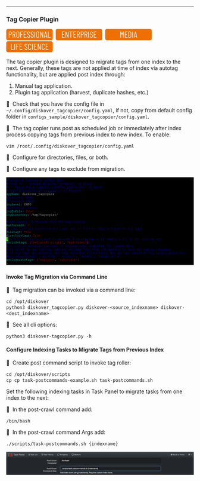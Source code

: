 ___
### Tag Copier Plugin

<img src="images/button_edition_professional.png" width="125">&nbsp;&nbsp;<img src="images/button_edition_enterprise.png" width="125">&nbsp;&nbsp;<img src="images/button_edition_media.png" width="125">&nbsp;&nbsp;<img src="images/button_edition_life_science.png" width="125">

The tag copier plugin is designed to migrate tags from one index to the next. Generally, these tags are not applied at time of index via autotag functionality, but are applied post index through:

1. Manual tag application.
1. Plugin tag application (harvest, duplicate hashes, etc.)

🔴 &nbsp;Check that you have the config file in `~/.config/diskover_tagcopier/config.yaml`, if not, copy from default config folder in `configs_sample/diskover_tagcopier/config.yaml`.

🔴 &nbsp;The tag copier runs post as scheduled job or immediately after index process copying tags from previous index to new index. To enable:
```
vim /root/.config/diskover_tagcopier/config.yaml
```

🔴 &nbsp;Configure for directories, files, or both.

🔴 &nbsp;Configure any tags to exclude from migration.

![Image: Tag Copier Plugin Configuration in Terminal](images/image_plugins_tag_copier_config_in_terminal.png)

#### Invoke Tag Migration via Command Line

🔴 &nbsp;Tag migration can be invoked via a command line:
```
cd /opt/diskover
python3 diskover_tagcopier.py diskover-<source_indexname> diskover-<dest_indexname>
```

<p id="migrate_tags_from_previous_index"></p>

🔴 &nbsp;See all cli options:
```
python3 diskover-tagcopier.py -h
```

#### Configure Indexing Tasks to Migrate Tags from Previous Index

🔴 &nbsp;Create post command script to invoke tag roller:
```
cd /opt/diskover/scripts
cp cp task-postcommands-example.sh task-postcommands.sh
```

Set the following indexing tasks in Task Panel to migrate tasks from one index to the next:

🔴 &nbsp;In the post-crawl command add:
```
/bin/bash
```

🔴 &nbsp;In the post-crawl command Args add:
```
./scripts/task-postcommands.sh {indexname}
```

![Image: Tag Copier Plugin Configuration in Task Panel](images/image_plugins_tag_copier_config_in_task_panel.png)
